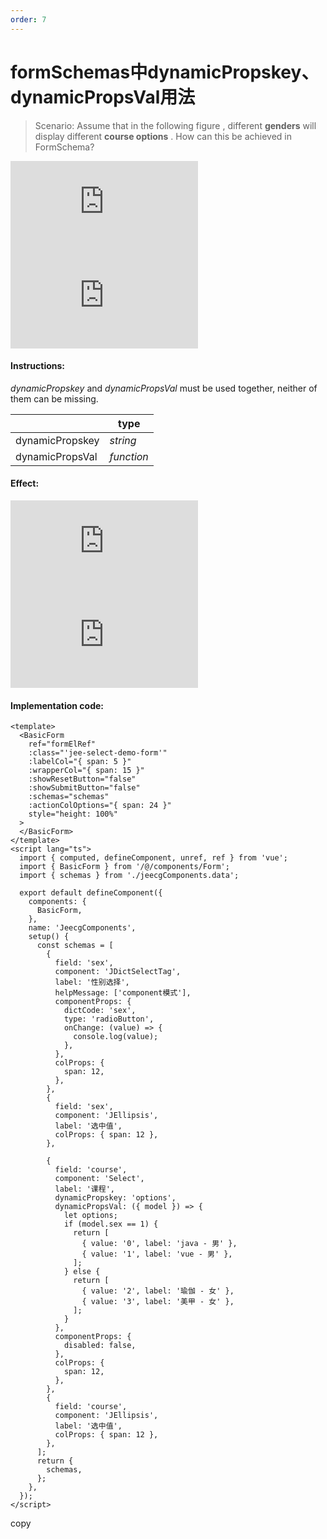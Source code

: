 ```yaml
---
order: 7
---
```


# formSchemas中dynamicPropskey、dynamicPropsVal用法

> Scenario: Assume that in the following figure , different **genders** will display different **course options** . How can this be achieved in FormSchema?

![](https://lfs.k.topthink.com/lfs/688dd1203f716b60e550bdfca607318c64adf44af6eecb1b8fdf5118f9afd52f.dat)  
![](https://lfs.k.topthink.com/lfs/e003e4d261f7002ab627dd4b7b08eb877746e91d128392d0aa0315a2ee12ddb5.dat)

#### Instructions:

_dynamicPropskey_ and _dynamicPropsVal_ must be used together, neither of them can be missing.

|                 | type       |
| --------------- | ---------- |
| dynamicPropskey | _string_   |
| dynamicPropsVal | _function_ |

#### Effect:

![](https://lfs.k.topthink.com/lfs/18d12b430d718ff0e29646649845540e11ff13b29cd7f9c3ea4d8335b4e7e8bd.dat)  
![](https://lfs.k.topthink.com/lfs/8b53471b07ccbadd6a8ad5831fc435aa11d86faac0f5c0e0ddd0053ecb461e7b.dat)

#### Implementation code:

```
<template>
  <BasicForm
    ref="formElRef"
    :class="'jee-select-demo-form'"
    :labelCol="{ span: 5 }"
    :wrapperCol="{ span: 15 }"
    :showResetButton="false"
    :showSubmitButton="false"
    :schemas="schemas"
    :actionColOptions="{ span: 24 }"
    style="height: 100%"
  >
  </BasicForm>
</template>
<script lang="ts">
  import { computed, defineComponent, unref, ref } from 'vue';
  import { BasicForm } from '/@/components/Form';
  import { schemas } from './jeecgComponents.data';

  export default defineComponent({
    components: {
      BasicForm,
    },
    name: 'JeecgComponents',
    setup() {
      const schemas = [
        {
          field: 'sex',
          component: 'JDictSelectTag',
          label: '性别选择',
          helpMessage: ['component模式'],
          componentProps: {
            dictCode: 'sex',
            type: 'radioButton',
            onChange: (value) => {
              console.log(value);
            },
          },
          colProps: {
            span: 12,
          },
        },
        {
          field: 'sex',
          component: 'JEllipsis',
          label: '选中值',
          colProps: { span: 12 },
        },

        {
          field: 'course',
          component: 'Select',
          label: '课程',
          dynamicPropskey: 'options',
          dynamicPropsVal: ({ model }) => {
            let options;
            if (model.sex == 1) {
              return [
                { value: '0', label: 'java - 男' },
                { value: '1', label: 'vue - 男' },
              ];
            } else {
              return [
                { value: '2', label: '瑜伽 - 女' },
                { value: '3', label: '美甲 - 女' },
              ];
            }
          },
          componentProps: {
            disabled: false,
          },
          colProps: {
            span: 12,
          },
        },
        {
          field: 'course',
          component: 'JEllipsis',
          label: '选中值',
          colProps: { span: 12 },
        },
      ];
      return {
        schemas,
      };
    },
  });
</script>

```

copy
